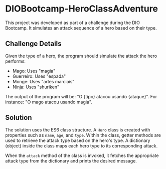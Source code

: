 # DIOBootcamp-HeroClassAdventure

This project was developed as part of a challenge during the DIO Bootcamp. It simulates an attack sequence of a hero based on their type.

## Challenge Details

Given the type of a hero, the program should simulate the attack the hero performs:

- Mago: Uses "magia"
- Guerreiro: Uses "espada"
- Monge: Uses "artes marciais"
- Ninja: Uses "shuriken"

The output of the program will be: "O {tipo} atacou usando {ataque}". For instance: "O mago atacou usando magia".

## Solution

The solution uses the ES6 class structure. A `Hero` class is created with properties such as `name`, `age`, and `type`. Within the class, getter methods are used to retrieve the attack type based on the hero's type. A dictionary (object) inside the class maps each hero type to its corresponding attack.

When the `attack` method of the class is invoked, it fetches the appropriate attack type from the dictionary and prints the desired message.